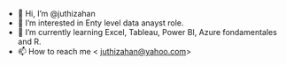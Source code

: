 - 👋 Hi, I’m @juthizahan
- 👀 I’m interested in Enty level data anayst role.
- 🌱 I’m currently learning Excel, Tableau, Power BI, Azure fondamentales and R.
- 📫 How to reach me < juthizahan@yahoo.com>
<!---
juthizahan/juthizahan is a ✨ special ✨ repository because its `README.md` (this file) appears on your GitHub profile.
You can click the Preview link to take a look at your changes.
--->
